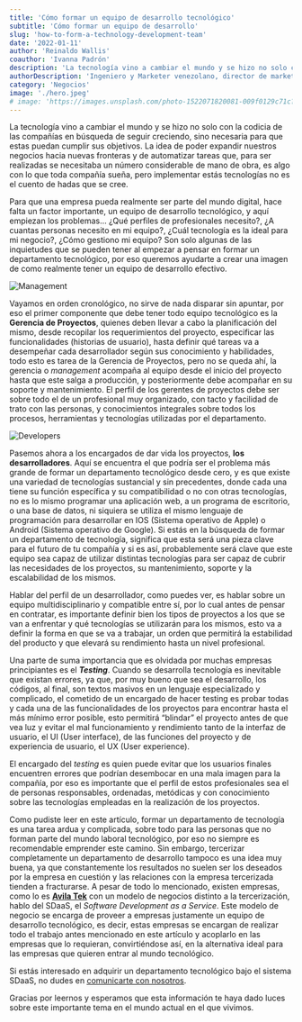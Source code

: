 ```yaml
---
title: 'Cómo formar un equipo de desarrollo tecnológico'
subtitle: 'Cómo formar un equipo de desarrollo'
slug: 'how-to-form-a-technology-development-team'
date: '2022-01-11'
author: 'Reinaldo Wallis'
coauthor: 'Ivanna Padrón'
description: 'La tecnología vino a cambiar el mundo y se hizo no solo con la codicia de las compañías en búsqueda de seguir creciendo, sino necesaria para que estas puedan cumplir sus objetivos'
authorDescription: 'Ingeniero y Marketer venezolano, director de marketing de Avila Tek'
category: 'Negocios'
image: './hero.jpeg'
# image: 'https://images.unsplash.com/photo-1522071820081-009f0129c71c?ixlib=rb-1.2.1&ixid=MnwxMjA3fDB8MHxwaG90by1wYWdlfHx8fGVufDB8fHx8&auto=format&fit=crop&w=1770&q=80'
---
```


La tecnología vino a cambiar el mundo y se hizo no solo con la codicia de las compañías en búsqueda de seguir creciendo, sino necesaria para que estas puedan cumplir sus objetivos. La idea de poder expandir nuestros negocios hacia nuevas fronteras y de automatizar tareas que, para ser realizadas se necesitaba un número considerable de mano de obra, es algo con lo que toda compañía sueña, pero implementar estás tecnologías no es el cuento de hadas que se cree.

Para que una empresa pueda realmente ser parte del mundo digital, hace falta un factor importante, un equipo de desarrollo tecnológico, y aquí empiezan los problemas… ¿Qué perfiles de profesionales necesito?, ¿A cuantas personas necesito en mi equipo?, ¿Cuál tecnología es la ideal para mi negocio?, ¿Cómo gestiono mi equipo? Son solo algunas de las inquietudes que se pueden tener al empezar a pensar en formar un departamento tecnológico, por eso queremos ayudarte a crear una imagen de como realmente tener un equipo de desarrollo efectivo.

<!-- First image -->
![Management](https://images.unsplash.com/photo-1531403009284-440f080d1e12?ixlib=rb-1.2.1&ixid=MnwxMjA3fDB8MHxwaG90by1wYWdlfHx8fGVufDB8fHx8&auto=format&fit=crop&w=1770&q=80)

Vayamos en orden cronológico, no sirve de nada disparar sin apuntar, por eso el primer componente que debe tener todo equipo tecnológico es la **Gerencia de Proyectos**, quienes deben llevar a cabo la planificación del mismo, desde recopilar los requerimientos del proyecto, especificar las funcionalidades (historias de usuario), hasta definir qué tareas va a desempeñar cada desarrollador según sus conocimiento y habilidades, todo esto es tarea de la Gerencia de Proyectos, pero no se queda ahí, la gerencia o _management_ acompaña al equipo desde el inicio del proyecto hasta que este salga a producción, y posteriormente debe acompañar en su soporte y mantenimiento. El perfil de los gerentes de proyectos debe ser sobre todo el de un profesional muy organizado, con tacto y facilidad de trato con las personas, y conocimientos integrales sobre todos los procesos, herramientas y tecnologías utilizadas por el departamento.

<!-- Second image -->
![Developers](https://images.unsplash.com/photo-1522071820081-009f0129c71c?ixlib=rb-1.2.1&ixid=MnwxMjA3fDB8MHxwaG90by1wYWdlfHx8fGVufDB8fHx8&auto=format&fit=crop&w=1770&q=80)

Pasemos ahora a los encargados de dar vida los proyectos, **los desarrolladores**. Aquí se encuentra el que podría ser el problema más grande de formar un departamento tecnológico desde cero, y es que existe una variedad de tecnologías sustancial y sin precedentes, donde cada una tiene su función específica y su compatibilidad o no con otras tecnologías, no es lo mismo programar una aplicación web, a un programa de escritorio, o una base de datos, ni siquiera se utiliza el mismo lenguaje de programación para desarrollar en IOS (Sistema operativo de Apple) o Android (Sistema operativo de Google). Si estás en la búsqueda de formar un departamento de tecnología, significa que esta será una pieza clave para el futuro de tu compañía y si es así, probablemente será clave que este equipo sea capaz de utilizar distintas tecnologías para ser capaz de cubrir las necesidades de los proyectos, su mantenimiento, soporte y la escalabilidad de los mismos. 

Hablar del perfil de un desarrollador, como puedes ver, es hablar sobre un equipo multidisciplinario y compatible entre sí, por lo cual antes de pensar en contratar, es importante definir bien los tipos de proyectos a los que se van a enfrentar y qué tecnologías se utilizarán para los mismos, esto va a definir la forma en que se va a trabajar, un orden que permitirá la estabilidad del producto y que elevará su rendimiento hasta un nivel profesional.

Una parte de suma importancia que es olvidada por muchas empresas principiantes es el **_Testing_**. Cuando se desarrolla tecnología es inevitable que existan errores, ya que, por muy bueno que sea el desarrollo, los códigos, al final, son textos masivos en un lenguaje especializado y complicado, el cometido de un encargado de hacer testing es probar todas y cada una de las funcionalidades de los proyectos para encontrar hasta el más mínimo error posible, esto permitirá “blindar” el proyecto antes de que vea luz y evitar el mal funcionamiento y rendimiento tanto de la interfaz de usuario, el UI (User interface), de las funciones del proyecto y de experiencia de usuario, el UX (User experience).

El encargado del _testing_ es quien puede evitar que los usuarios finales encuentren errores que podrían desembocar en una mala imagen para la compañía, por eso es importante que el perfil de estos profesionales sea el de personas responsables, ordenadas, metódicas y con conocimiento sobre las tecnologías empleadas en la realización de los proyectos.

Como pudiste leer en este artículo, formar un departamento de tecnología es una tarea ardua y complicada, sobre todo para las personas que no forman parte del mundo laboral tecnológico, por eso no siempre es recomendable emprender este camino. Sin embargo, tercerizar completamente un departamento de desarrollo tampoco es una idea muy buena, ya que constantemente los resultados no suelen ser los deseados por la empresa en cuestión y las relaciones con la empresa tercerizada tienden a fracturarse. A pesar de todo lo mencionado, existen empresas, como lo es <u>[**Avila Tek**](https://www.avilatek.com/sdaas/)</u> con un modelo de negocios distinto a la tercerización, hablo del SDaaS, el _Software Development as a Service_. Este modelo de negocio se encarga de proveer a empresas justamente un equipo de desarrollo tecnológico, es decir, estas empresas se encargan de realizar todo el trabajo antes mencionado en este artículo y acoplarlo en las empresas que lo requieran, convirtiéndose así, en la alternativa ideal para las empresas que quieren entrar al mundo tecnológico.

Si estás interesado en adquirir un departamento tecnológico bajo el sistema SDaaS, no dudes en <u>[comunicarte con nosotros](https://www.avilatek.com/#contact)</u>.

Gracias por leernos y esperamos que esta información te haya dado luces sobre este importante tema en el mundo actual en el que vivimos.
